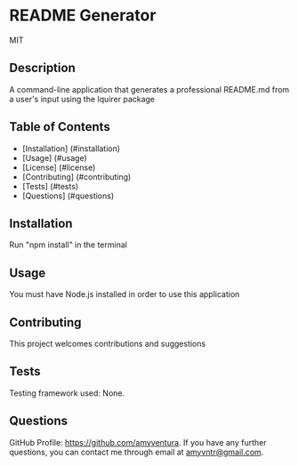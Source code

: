 
# README Generator
MIT

## Description
A command-line application that generates a professional README.md from a user's input using the Iquirer package

## Table of Contents

* [Installation] (#installation)
* [Usage] (#usage)
* [License] (#license)
* [Contributing] (#contributing)
* [Tests] (#tests)
* [Questions] (#questions)

## Installation
Run "npm install" in the terminal

## Usage
You must have Node.js installed in order to use this application

## Contributing
This project welcomes contributions and suggestions

## Tests
Testing framework used: None.

## Questions
GitHub Profile: https://github.com/amyventura. 
If you have any further questions, you can contact me through email at amyvntr@gmail.com.

